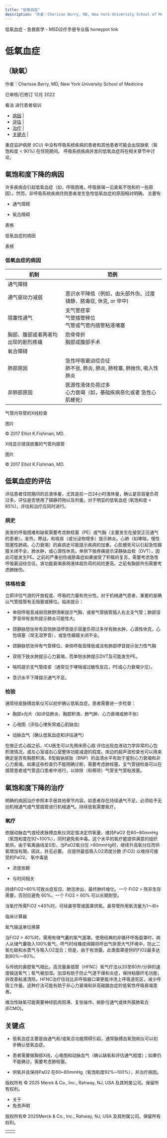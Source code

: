 ```yaml
---
title: "低氧血症"
description: "作者：Cherisse Berry, MD, New York University School of Medicine"
---
```


﻿低氧血症 \- 急救医学 \- MSD诊疗手册专业版 honeypot link

# 低氧血症

## （缺氧）

作者：Cherisse Berry, MD, New York University School of Medicine

已审核/已修订 12月 2022

看法 进行患者培训

- [病因](#病因_v925257_zh) \|
- [评估](#评估_v925315_zh) \|
- [治疗](#治疗_v925329_zh) \|
- [关键点](#关键点_v6659519_zh) \|

重症监护病房 (ICU) 中没有呼吸系统疾病的患者和其他患者可能会出现缺氧（氧饱和度 < 90%) 在住院期间。 呼吸系统疾病并发的低氧血症将在相关章节中讨论。

## 氧饱和度下降的病因

许多疾病会引起低氧血症（如，呼吸困难，呼吸衰竭—见表氧不饱和的一些原因）。然而，非呼吸系统疾病住院患者发生急性低氧血症的原因相对明确。 主要有

- 通气障碍

- 氧合障碍


表格

低氧血症的病因

表格

### 低氧血症的病因

| 机制 | 范例 |
| --- | --- |
| 通气障碍 |
| 通气驱动力减弱 | 意识水平降低（例如，由头部外伤、过度镇静、脓毒症, 休克, or 卒中) |
| 阻塞性通气 | 支气管痉挛<br>气管插管移位<br>气管或气管内插管粘液堵塞 |
| 胸部、腹部或者两者均出现的剧烈疼痛 | 肋骨骨折<br>胸部或腹部手术 |
| 氧合障碍 |
| 肺部原因 | 急性呼吸窘迫综合征<br>肺不张, 肺炎, 肺炎, 肺栓塞, 肺挫伤, 吸入性肺炎 |
| 非肺部原因 | 医源性液体负荷过多<br>心力衰竭（如，基础疾病恶化或者 急性心肌梗死） |

气管内导管的X线检查



图片

© 2017 Elliot K.Fishman, MD.

X线显示错误放置的气管内插管



图片

© 2017 Elliot K.Fishman, MD.

## 低氧血症的评估

评估患者住院期间的总液体量，尤其是前一日24小时液体量，确认是否容量负荷过多。评估是否使用了镇静药物以及剂量。对于明显的低氧血症 (氧饱和度 < 85%)，评估和治疗应同时进行。

### 病史

突发的呼吸困难和缺氧需要考虑肺栓塞（PE）或气胸（主要发生在接受正压通气的患者）。发热，寒战，和咳痰（或分泌物增多）提示肺炎。心肺（如哮喘，慢性阻塞性肺病，心力衰竭）的疾病史可能提示疾病的加重。心肌梗死可以引起急性瓣膜关闭不全，肺水肿，或心源性休克。单侧下肢疼痛提示深静脉血栓（DVT），因此可能发生PE。之前的严重创伤或脓毒症如果接受了积极的复苏，需要考虑急性呼吸窘迫综合征。肾功能衰竭表明液体超负荷的风险更高。之前有胸部外伤需要考虑肺挫伤。

### 体格检查

立即评估气道的开放程度、呼吸的力量和充分性。对于机械通气患者，重要的是确认气管插管有无阻塞或移位。临床提示：

- 单侧呼吸音减弱但肺野清晰提示气胸，或者气管插管插入右主支气管；肺部湿罗音伴有发热提示肺炎可能性大。

- 颈静脉怒张伴有双侧肺湿啰音提示容量负荷过多伴有肺水肿，心源性休克，心包填塞（常无湿罗音），或急性瓣膜关闭不全。

- 颈静脉怒张伴有气管移位、单侧呼吸音降低或没有肺部啰音提示张力性气胸

- 双侧下肢水肿提示心力衰竭，而单侧水肿提示DVT及可能发生PE。

- 喘鸣提示支气管痉挛（通常见于哮喘或过敏性反应，PE或心力衰竭少见）。

- 意识水平下降提示通气不足。


### 检验

通常经皮脉搏血氧仪可以初步确认低氧血症。患者需要进一步检查：

- 胸部x光片（如评估肺炎、胸腔积液、肺气肿、心力衰竭或肺不张）

- 心电图（评估心律失常或心肌缺血）

- 动脉血气（确认低氧血症和评估通气）


在做正式心超之前，ICU医生可以先用床旁心超 评估出现血液动力学异常的心包积液情况，或左心室或右心室整体功能减退的程度。床边的超声波检查也可以用来确定是否有胸腔积液。B型脑钠尿肽（BNP）的血清水平有助于鉴别心力衰竭和非心力衰竭。如果这些检查仍不能明确诊断，需要考虑肺栓塞。支气管镜检查可以在插管患者或气管造口患者中进行，以排除（和移除）气管支气管粘液塞。

## 氧饱和度下降的治疗

明确的病因治疗参照本手册其他章节内容。如患者存在持续通气不足，必须给予无创机械通气或气管插管进行机械通气。持续低氧需要氧疗。

### 氧疗

依据动脉血气或经皮脉搏血氧仪测定值决定供氧量，维持PaO2 在60~80mmHg（氧饱和度在92~100%），同时避免氧中毒。这个水平的氧疗能提供满意的组织氧供。由于氧离曲线呈S形，当PaO2氧分压 >80mmHg时，继续升高氧分压而供氧增加有限。因此，并无必要。 应提供最低吸入O2浓度分数 (FiO2) 以维持可接受的PaO2。 氧中毒是

- 浓度依赖

- 与时间相关


持续FiO2>60%可致炎症反应、肺泡渗出，最终肺纤维化。一个 FiO2  > 除非生存需要，否则应避免 60%。一个 FiO2  < 60% 可以长期耐受。

当氧疗所需FiO2 <40%时，可经鼻导管或面罩供氧。鼻导管所用氧流量为1～6l>

临床计算器

氧气输送单位换算



当FiO2 > 40%时，需用有储气囊的氧气面罩。使用经典的非循环呼吸面罩时，病人从储气囊吸入100%氧气，呼气时经橡皮阀瓣将呼出气排至大气环境中，防止二氧化碳和水蒸气与吸入O2混合；但是，由于有泄露，此类面罩提供的FiO2最多达到80%～90%。

与传统的鼻腔氧气相比，高流量鼻插管（HFNC）氧气疗法以20至60升/分钟的速度输送氧气；氧气被加湿。加湿有助于防止气道干燥和炎症，保持粘膜纤毛功能，并改善粘液清除。HFNC治疗往往比非呼吸器口罩更能冲洗上呼吸道死区，减少呼吸工作量。这种疗法可能有助于非心力衰竭和非高碳酸血症的低氧性呼吸衰竭患者。

难治性缺氧可能需要神经肌肉阻滞、复张操作、俯卧位通气或体外膜肺氧合 (ECMO)。

## 关键点

- 低氧血症主要是由通气和/或氧合功能障碍引起，通常脉搏血氧饱和仪可以初步确认低氧血症。

- 患者需要做胸部X线，心电图和动脉血气（确认缺氧和评估通气程度）；如果仍不能确诊，需要考虑肺栓塞。

- 供氧并且保持PaO2 在60~80mmHg（氧饱和度92%~100%），并治疗病因。




版权所有 © 2025
Merck & Co., Inc., Rahway, NJ, USA 及其附属公司。保留所有权利。

- 关于
- 免责声明

版权所有© 2025Merck & Co., Inc., Rahway, NJ, USA 及其附属公司。保留所有权利。

|     |     |
| --- | --- |
|  |  |